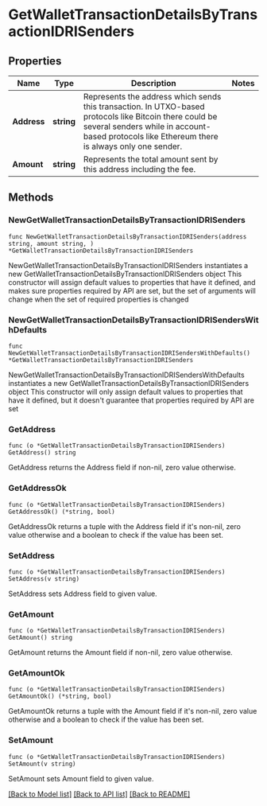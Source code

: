 # GetWalletTransactionDetailsByTransactionIDRISenders

## Properties

Name | Type | Description | Notes
------------ | ------------- | ------------- | -------------
**Address** | **string** | Represents the address which sends this transaction. In UTXO-based protocols like Bitcoin there could be several senders while in account-based protocols like Ethereum there is always only one sender. | 
**Amount** | **string** | Represents the total amount sent by this address including the fee. | 

## Methods

### NewGetWalletTransactionDetailsByTransactionIDRISenders

`func NewGetWalletTransactionDetailsByTransactionIDRISenders(address string, amount string, ) *GetWalletTransactionDetailsByTransactionIDRISenders`

NewGetWalletTransactionDetailsByTransactionIDRISenders instantiates a new GetWalletTransactionDetailsByTransactionIDRISenders object
This constructor will assign default values to properties that have it defined,
and makes sure properties required by API are set, but the set of arguments
will change when the set of required properties is changed

### NewGetWalletTransactionDetailsByTransactionIDRISendersWithDefaults

`func NewGetWalletTransactionDetailsByTransactionIDRISendersWithDefaults() *GetWalletTransactionDetailsByTransactionIDRISenders`

NewGetWalletTransactionDetailsByTransactionIDRISendersWithDefaults instantiates a new GetWalletTransactionDetailsByTransactionIDRISenders object
This constructor will only assign default values to properties that have it defined,
but it doesn't guarantee that properties required by API are set

### GetAddress

`func (o *GetWalletTransactionDetailsByTransactionIDRISenders) GetAddress() string`

GetAddress returns the Address field if non-nil, zero value otherwise.

### GetAddressOk

`func (o *GetWalletTransactionDetailsByTransactionIDRISenders) GetAddressOk() (*string, bool)`

GetAddressOk returns a tuple with the Address field if it's non-nil, zero value otherwise
and a boolean to check if the value has been set.

### SetAddress

`func (o *GetWalletTransactionDetailsByTransactionIDRISenders) SetAddress(v string)`

SetAddress sets Address field to given value.


### GetAmount

`func (o *GetWalletTransactionDetailsByTransactionIDRISenders) GetAmount() string`

GetAmount returns the Amount field if non-nil, zero value otherwise.

### GetAmountOk

`func (o *GetWalletTransactionDetailsByTransactionIDRISenders) GetAmountOk() (*string, bool)`

GetAmountOk returns a tuple with the Amount field if it's non-nil, zero value otherwise
and a boolean to check if the value has been set.

### SetAmount

`func (o *GetWalletTransactionDetailsByTransactionIDRISenders) SetAmount(v string)`

SetAmount sets Amount field to given value.



[[Back to Model list]](../README.md#documentation-for-models) [[Back to API list]](../README.md#documentation-for-api-endpoints) [[Back to README]](../README.md)


